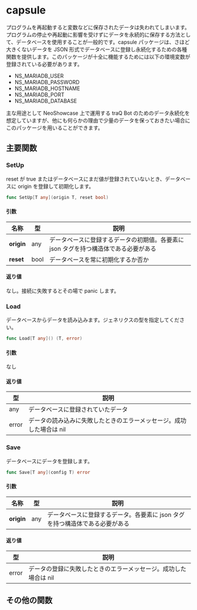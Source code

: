 # capsule

プログラムを再起動すると変数などに保存されたデータは失われてしまいます。プログラムの停止や再起動に影響を受けずにデータを永続的に保存する方法として、データベースを使用することが一般的です。capsule パッケージは、さほど大きくないデータを JSON 形式でデータベースに登録し永続化するための各種関数を提供します。このパッケージが十全に機能するためには以下の環境変数が登録されている必要があります。

- NS_MARIADB_USER
- NS_MARIADB_PASSWORD
- NS_MARIADB_HOSTNAME
- NS_MARIADB_PORT
- NS_MARIADB_DATABASE

主な用途として NeoShowcase 上で運用する traQ Bot のためのデータ永続化を想定していますが、他にも何らかの理由で少量のデータを保っておきたい場合にこのパッケージを用いることができます。

## 主要関数

### SetUp

reset が true またはデータベースにまだ値が登録されていないとき、データベースに origin を登録して初期化します。

```go
func SetUp[T any](origin T, reset bool)
```

#### 引数

| 名称       | 型   | 説明                                                                                 |
| ---------- | ---- | ------------------------------------------------------------------------------------ |
| **origin** | any  | データベースに登録するデータの初期値。各要素に json タグを持つ構造体である必要がある |
| **reset**  | bool | データベースを常に初期化するか否か                                                   |

#### 返り値

なし。接続に失敗するとその場で panic します。

### Load

データベースからデータを読み込みます。ジェネリクスの型を指定してください。

```go
func Load[T any]() (T, error)
```

#### 引数

なし

#### 返り値

| 型    | 説明                                                                 |
| ----- | -------------------------------------------------------------------- |
| any   | データベースに登録されていたデータ                                   |
| error | データの読み込みに失敗したときのエラーメッセージ。成功した場合は nil |

### Save

データベースにデータを登録します。

```go
func Save[T any](config T) error
```

#### 引数

| 名称       | 型  | 説明                                                                         |
| ---------- | --- | ---------------------------------------------------------------------------- |
| **origin** | any | データベースに登録するデータ。各要素に json タグを持つ構造体である必要がある |

#### 返り値

| 型    | 説明                                                             |
| ----- | ---------------------------------------------------------------- |
| error | データの登録に失敗したときのエラーメッセージ。成功した場合は nil |

## その他の関数
